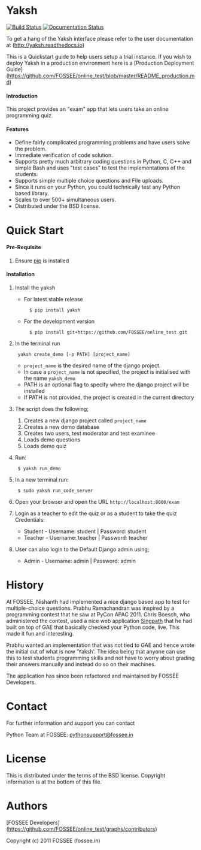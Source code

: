Yaksh
========

[![Build Status](https://travis-ci.org/FOSSEE/online_test.svg?branch=master)](https://travis-ci.org/FOSSEE/online_test)
[![Documentation Status](https://readthedocs.org/projects/yaksh/badge/?version=latest)](http://yaksh.readthedocs.io/en/latest/?badge=latest)

To get a hang of the Yaksh interface please refer to the user documentation at (http://yaksh.readthedocs.io)

This is a Quickstart guide to help users setup a trial instance. If you wish to deploy Yaksh in a production environment here is a [Production Deployment Guide] (https://github.com/FOSSEE/online_test/blob/master/README_production.md)


#### Introduction

This project provides an "exam" app that lets users take an online
programming quiz. 

#### Features

 * Define fairly complicated programming problems and have users
 solve the problem. 
 * Immediate verification of code solution. 
 * Supports pretty much arbitrary coding questions in Python, C, C++ and 
 simple Bash and uses "test cases" to test the implementations of the students.
 * Supports simple multiple choice questions and File uploads.
 * Since it runs on your Python, you could technically test any Python based library.
 * Scales to over 500+ simultaneous users.
 * Distributed under the BSD license.

Quick Start
===========

#### Pre-Requisite

1. Ensure [pip](https://pip.pypa.io/en/latest/installing.html) is installed

#### Installation

1. Install the yaksh
    - For latest stable release
    
            $ pip install yaksh

    - For the development version

            $ pip install git+https://github.com/FOSSEE/online_test.git

1. In the terminal run
        
        yaksh create_demo [-p PATH] [project_name]
    - ```project_name``` is the desired name of the django project.
    - In case a ```project_name``` is not specified, the project is initialised with the name ```yaksh_demo```
    - PATH is an optional flag to specify where the django project will be installed
    - If PATH is not provided, the project is created in the current directory

1. The script does the following;
    1. Creates a new django project called `project_name`
    1. Creates a new demo database
    1. Creates two users, test moderator and test examinee
    1. Loads demo questions
    1. Loads demo quiz

1. Run:

        $ yaksh run_demo

1. In a new terminal run:

        $ sudo yaksh run_code_server

1. Open your browser and open the URL ```http://localhost:8000/exam```

1. Login as a teacher to edit the quiz or as a student to take the quiz
    Credentials:
    - Student - Username: student | Password: student
    - Teacher - Username: teacher | Password: teacher

1. User can also login to the Default Django admin using;
    - Admin - Username: admin | Password: admin

History
=======

At FOSSEE, Nishanth had implemented a nice django based app to
test for multiple-choice questions. Prabhu Ramachandran was inspired by a
programming contest that he saw at PyCon APAC 2011.  Chris Boesch, who
administered the contest, used a nice web application 
[Singpath](http://singpath.com) that he had built on top of GAE that 
basically checked your Python code, live. This made it fun and interesting.

Prabhu wanted an implementation that was not tied to GAE and hence wrote 
the initial cut of what is now 'Yaksh'. The idea being that 
anyone can use this to test students programming skills and not have to worry 
about grading their answers manually and instead do so on their machines.

The application has since been refactored and maintained by FOSSEE Developers.

Contact
=======

For further information and support you can contact

Python Team at FOSSEE: pythonsupport@fossee.in

License
=======

This is distributed under the terms of the BSD license.  Copyright
information is at the bottom of this file.

Authors
=======

 [FOSSEE Developers] (https://github.com/FOSSEE/online_test/graphs/contributors) 


Copyright (c) 2011 FOSSEE (fossee.in)
